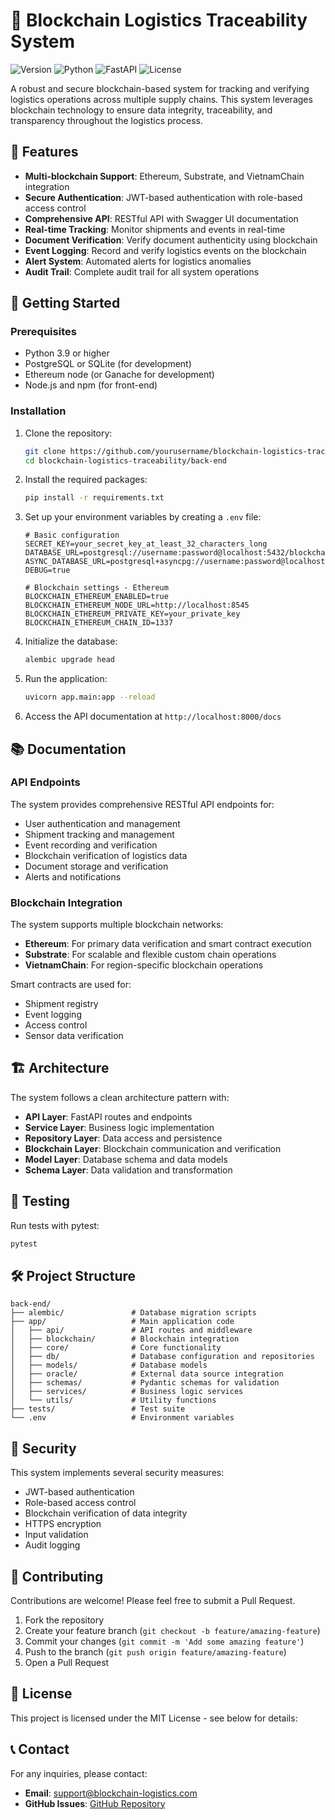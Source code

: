 # 🔗 Blockchain Logistics Traceability System

![Version](https://img.shields.io/badge/version-1.0.0-blue.svg)
![Python](https://img.shields.io/badge/Python-3.9%2B-blue)
![FastAPI](https://img.shields.io/badge/FastAPI-0.100.0%2B-green)
![License](https://img.shields.io/badge/license-MIT-brightgreen)

A robust and secure blockchain-based system for tracking and verifying logistics operations across multiple supply chains. This system leverages blockchain technology to ensure data integrity, traceability, and transparency throughout the logistics process.

## 🌟 Features

- **Multi-blockchain Support**: Ethereum, Substrate, and VietnamChain integration
- **Secure Authentication**: JWT-based authentication with role-based access control
- **Comprehensive API**: RESTful API with Swagger UI documentation
- **Real-time Tracking**: Monitor shipments and events in real-time
- **Document Verification**: Verify document authenticity using blockchain
- **Event Logging**: Record and verify logistics events on the blockchain
- **Alert System**: Automated alerts for logistics anomalies
- **Audit Trail**: Complete audit trail for all system operations

## 🚀 Getting Started

### Prerequisites

- Python 3.9 or higher
- PostgreSQL or SQLite (for development)
- Ethereum node (or Ganache for development)
- Node.js and npm (for front-end)

### Installation

1. Clone the repository:

   ```bash
   git clone https://github.com/yourusername/blockchain-logistics-traceability.git
   cd blockchain-logistics-traceability/back-end
   ```

2. Install the required packages:

   ```bash
   pip install -r requirements.txt
   ```

3. Set up your environment variables by creating a `.env` file:

   ```
   # Basic configuration
   SECRET_KEY=your_secret_key_at_least_32_characters_long
   DATABASE_URL=postgresql://username:password@localhost:5432/blockchain_logistics
   ASYNC_DATABASE_URL=postgresql+asyncpg://username:password@localhost:5432/blockchain_logistics
   DEBUG=true

   # Blockchain settings - Ethereum
   BLOCKCHAIN_ETHEREUM_ENABLED=true
   BLOCKCHAIN_ETHEREUM_NODE_URL=http://localhost:8545
   BLOCKCHAIN_ETHEREUM_PRIVATE_KEY=your_private_key
   BLOCKCHAIN_ETHEREUM_CHAIN_ID=1337
   ```

4. Initialize the database:

   ```bash
   alembic upgrade head
   ```

5. Run the application:

   ```bash
   uvicorn app.main:app --reload
   ```

6. Access the API documentation at `http://localhost:8000/docs`

## 📚 Documentation

### API Endpoints

The system provides comprehensive RESTful API endpoints for:

- User authentication and management
- Shipment tracking and management
- Event recording and verification
- Blockchain verification of logistics data
- Document storage and verification
- Alerts and notifications

### Blockchain Integration

The system supports multiple blockchain networks:

- **Ethereum**: For primary data verification and smart contract execution
- **Substrate**: For scalable and flexible custom chain operations
- **VietnamChain**: For region-specific blockchain operations

Smart contracts are used for:

- Shipment registry
- Event logging
- Access control
- Sensor data verification

## 🏗️ Architecture

The system follows a clean architecture pattern with:

- **API Layer**: FastAPI routes and endpoints
- **Service Layer**: Business logic implementation
- **Repository Layer**: Data access and persistence
- **Blockchain Layer**: Blockchain communication and verification
- **Model Layer**: Database schema and data models
- **Schema Layer**: Data validation and transformation

## 🧪 Testing

Run tests with pytest:

```bash
pytest
```

## 🛠️ Project Structure

```
back-end/
├── alembic/               # Database migration scripts
├── app/                   # Main application code
│   ├── api/               # API routes and middleware
│   ├── blockchain/        # Blockchain integration
│   ├── core/              # Core functionality
│   ├── db/                # Database configuration and repositories
│   ├── models/            # Database models
│   ├── oracle/            # External data source integration
│   ├── schemas/           # Pydantic schemas for validation
│   ├── services/          # Business logic services
│   └── utils/             # Utility functions
├── tests/                 # Test suite
└── .env                   # Environment variables
```

## 🔐 Security

This system implements several security measures:

- JWT-based authentication
- Role-based access control
- Blockchain verification of data integrity
- HTTPS encryption
- Input validation
- Audit logging

## 🤝 Contributing

Contributions are welcome! Please feel free to submit a Pull Request.

1. Fork the repository
2. Create your feature branch (`git checkout -b feature/amazing-feature`)
3. Commit your changes (`git commit -m 'Add some amazing feature'`)
4. Push to the branch (`git push origin feature/amazing-feature`)
5. Open a Pull Request

## 📄 License

This project is licensed under the MIT License - see below for details:

## 📞 Contact

For any inquiries, please contact:

- **Email**: [support@blockchain-logistics.com](mailto:lamphat279@gmail.com)
- **GitHub Issues**: [GitHub Repository](https://github.com/yourusername/blockchain-logistics-traceability/issues)

